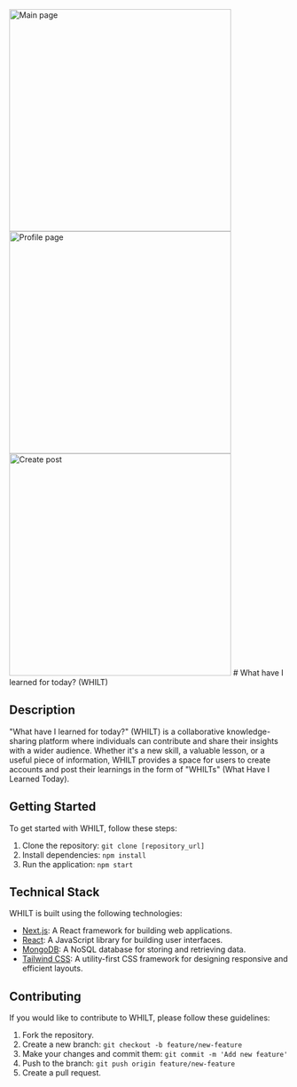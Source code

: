 <img width="400" alt="Main page" src="https://github.com/JasurIbraimov/WHILT/assets/64384124/3f605458-a076-4d51-bf31-526faf26f2db">
<img width="400" alt="Profile page" src="https://github.com/JasurIbraimov/WHILT/assets/64384124/16adbcae-b0d6-44b5-b5d1-3e78d87b9733">
<img width="400" alt="Create post" src="https://github.com/JasurIbraimov/WHILT/assets/64384124/1d69396a-7737-44c9-af3b-dddd5f48a3b1">
# What have I learned for today? (WHILT)

## Description

"What have I learned for today?" (WHILT) is a collaborative knowledge-sharing platform where individuals can contribute and share their insights with a wider audience. Whether it's a new skill, a valuable lesson, or a useful piece of information, WHILT provides a space for users to create accounts and post their learnings in the form of "WHILTs" (What Have I Learned Today).

## Getting Started

To get started with WHILT, follow these steps:

1. Clone the repository: `git clone [repository_url]`
2. Install dependencies: `npm install`
3. Run the application: `npm start`

## Technical Stack

WHILT is built using the following technologies:

- [Next.js](https://nextjs.org/): A React framework for building web applications.
- [React](https://reactjs.org/): A JavaScript library for building user interfaces.
- [MongoDB](https://www.mongodb.com/): A NoSQL database for storing and retrieving data.
- [Tailwind CSS](https://tailwindcss.com/): A utility-first CSS framework for designing responsive and efficient layouts.

## Contributing

If you would like to contribute to WHILT, please follow these guidelines:

1. Fork the repository.
2. Create a new branch: `git checkout -b feature/new-feature`
3. Make your changes and commit them: `git commit -m 'Add new feature'`
4. Push to the branch: `git push origin feature/new-feature`
5. Create a pull request.
